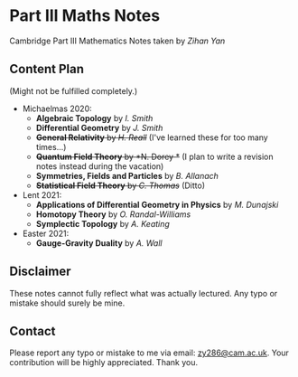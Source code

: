 # Part III Maths Notes
Cambridge Part III Mathematics Notes taken by *Zihan Yan*

## Content Plan

(Might not be fulfilled completely.)

- Michaelmas 2020:
  - **Algebraic Topology** by *I. Smith*
  - **Differential Geometry** by *J. Smith*
  - ~~**General Relativity** by *H. Reall*~~ (I've learned these for too many times...)
  - ~~**Quantum Field Theory** by *N. Dorey *~~ (I plan to write a revision notes instead during the vacation)
  - **Symmetries, Fields and Particles** by *B. Allanach*
  - ~~**Statistical Field Theory** by *C. Thomas*~~ (Ditto)
- Lent 2021:
  - **Applications of Differential Geometry in Physics** by *M. Dunajski*
  - **Homotopy Theory** by *O. Randal-Williams*
  - **Symplectic Topology** by *A. Keating*
- Easter 2021:
  - **Gauge-Gravity Duality** by *A. Wall*

## Disclaimer

These notes cannot fully reflect what was actually lectured. Any typo or mistake should surely be mine.

## Contact

Please report any typo or mistake to me via email: [zy286@cam.ac.uk](mailto:zy286@cam.ac.uk). Your contribution will be highly appreciated. Thank you.



